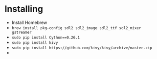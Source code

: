 # Installing

* Install Homebrew
* `brew install pkg-config sdl2 sdl2_image sdl2_ttf sdl2_mixer gstreamer`
* `sudo pip install Cython==0.26.1`
* `sudo pip install kivy`
* `sudo pip install https://github.com/kivy/kivy/archive/master.zip`
*
